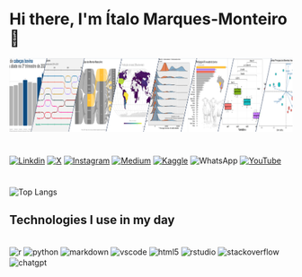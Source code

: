 # Hi there, I'm Ítalo Marques-Monteiro 👋

<img style="width:1000px" src="https://github.com/italomarquesmonteiro/italomarquesmonteiro/blob/main/Photo-cover-GitHub-LinkedIn-x_reduced.PNG" alt="Graph Image">

#

[![Linkdin](https://img.shields.io/badge/LinkedIn-0077B5?style=for-the-badge&logo=linkedin&logoColor=white)](https://www.linkedin.com/in/italomarquesmonteiro/)
[![X](https://img.shields.io/badge/X-%23000000.svg?style=for-the-badge&logo=X&logoColor=white)](https://twitter.com/italommonteiro)
[![Instagram](https://img.shields.io/badge/Instagram-E4405F?style=for-the-badge&logo=instagram&logoColor=white)](https://instagram.com/italo.m.m)
[![Medium](https://img.shields.io/badge/Medium-12100E?style=for-the-badge&logo=medium&logoColor=white)](https://medium.com/@italomarquesmonteiro)
[![Kaggle](https://img.shields.io/badge/Kaggle-035a7d?style=for-the-badge&logo=kaggle&logoColor=white)](https://www.kaggle.com/talomarquesmonteiro)
![WhatsApp](https://img.shields.io/badge/WhatsApp-25D366?style=for-the-badge&logo=whatsapp&logoColor=white)
[![YouTube](https://img.shields.io/badge/YouTube-FF0000?style=for-the-badge&logo=youtube&logoColor=white)](https://www.youtube.com/channel/UCB_lseG8dAbdjuemJv-nHXw)
#
<!--![Ítalo Marques-Monteiro GitHub status](https://github-readme-stats.vercel.app/api?username=italomarquesmonteiro&show_icons=true&theme=dracula)-->


![Top Langs](https://github-readme-stats.vercel.app/api/top-langs/?username=italomarquesmonteiro&hide_progress=true)


## Technologies I use in my day

<div style="display: inline_block"><br/>
    <img align="center" alt="r" src="https://img.shields.io/badge/R-white.svg?style=for-the-badge&logo=r&logoColor=blue" />
    <img align="center" alt="python" src="https://img.shields.io/badge/Python-4B8BBE.svg?style=for-the-badge&logo=python&logoColor=FFDA55" />
    <img align="center" alt="markdown" src="https://img.shields.io/badge/Markdown-333333.svg?style=for-the-badge&logo=markdown&logoColor=blue" />
    <img align="center" alt="vscode" src="https://img.shields.io/badge/VS%20Code-007ACC.svg?style=for-the-badge&logo=visual-studio-code&logoColor=yellow" />
    <img align="center" alt="html5" src="https://img.shields.io/badge/HTML5-FF5733.svg?style=for-the-badge&logo=html5&logoColor=blue" />
    <img align="center" alt="rstudio" src="https://img.shields.io/badge/RStudio-75AADB.svg?style=for-the-badge&logo=rstudio&logoColor=green" />
    <img align="center" alt="stackoverflow" src="https://img.shields.io/badge/Stackoverflow-coral2.svg?style=for-the-badge&logo=stack-overflow&logoColor=black" />
    <img align="center" alt="chatgpt" src="https://img.shields.io/badge/ChatGPT-black.svg?style=for-the-badge&logo=openai&logoColor=white" />
</div>

